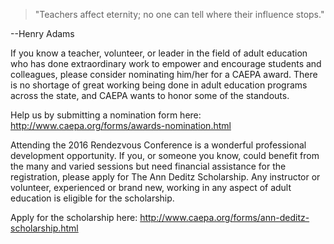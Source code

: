> "Teachers affect eternity; no one can tell where their influence stops."

--Henry Adams

If you know a teacher, volunteer, or leader in the field of adult education who has done extraordinary work to empower and encourage students and colleagues, please consider nominating him/her for a CAEPA award. There is no shortage of great working being done in adult education programs across the state, and CAEPA wants to honor some of the standouts.

Help us by submitting a nomination form here:
http://www.caepa.org/forms/awards-nomination.html

Attending the 2016 Rendezvous Conference is a wonderful professional development opportunity. If you, or someone you know, could benefit from the many and varied sessions but need financial assistance for the registration, please apply for The Ann Deditz Scholarship. Any instructor or volunteer, experienced or brand new, working in any aspect of adult education is eligible for the scholarship.

Apply for the scholarship here:
http://www.caepa.org/forms/ann-deditz-scholarship.html
